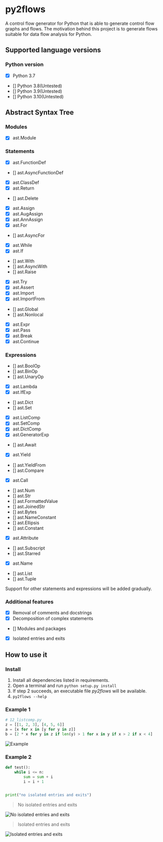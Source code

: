 # py2flows

A control flow generator for Python that is able to generate control flow graphs and flows. The motivation behind this
project is to generate flows suitable for data flow analysis for Python.

## Supported language versions

### Python version

- [x] Python 3.7
- [] Python 3.8(Untested)
- [] Python 3.9(Untested)
- [] Python 3.10(Untested)

## Abstract Syntax Tree

### Modules

- [x] ast.Module

### Statements

- [x] ast.FunctionDef
- [] ast.AsyncFunctionDef
- [x] ast.ClassDef
- [x] ast.Return
- [] ast.Delete
- [x] ast.Assign
- [x] ast.AugAssign
- [x] ast.AnnAssign
- [x] ast.For
- [] ast.AsyncFor
- [x] ast.While
- [x] ast.If
- [] ast.With
- [] ast.AsyncWith
- [] ast.Raise
- [x] ast.Try
- [x] ast.Assert
- [x] ast.Import
- [x] ast.ImportFrom
- [] ast.Global
- [] ast.Nonlocal
- [x] ast.Expr
- [x] ast.Pass
- [x] ast.Break
- [x] ast.Continue

### Expressions

- [] ast.BoolOp
- [] ast.BinOp
- [] ast.UnaryOp
- [x] ast.Lambda
- [x] ast.IfExp
- [] ast.Dict
- [] ast.Set
- [x] ast.ListComp
- [x] ast.SetComp
- [x] ast.DictComp
- [x] ast.GeneratorExp
- [] ast.Await
- [x] ast.Yield
- [] ast.YieldFrom
- [] ast.Compare
- [x] ast.Call
- [] ast.Num
- [] ast.Str
- [] ast.FormattedValue
- [] ast.JoinedStr
- [] ast.Bytes
- [] ast.NameConstant
- [] ast.Ellipsis
- [] ast.Constant
- [x] ast.Attribute
- [] ast.Subscript
- [] ast.Starred
- [x] ast.Name
- [] ast.List
- [] ast.Tuple

Support for other statements and expressions will be added gradually.

### Additional features

- [x] Removal of comments and docstrings
- [x] Decomposition of complex statements
- []  Modules and packages
- [x] Isolated entries and exits

## How to use it

### Install

1. Install all dependencies listed in requirements.
2. Open a terminal and run `python setup.py install`
3. If step 2 succeeds, an executable file *py2flows* will be available.
4. `py2flows --help`

### Example 1

```python
# 12_listcomp.py
z = [[1, 2, 3], [4, 5, 6]]
a = [x for x in [y for y in z]]
b = [2 * x for y in z if len(y) > 1 for x in y if x > 2 if x < 4]
```

![Example](images/12_listcomp.svg)

### Example 2

```python
def test():
    while i <= n:
        sum = sum + i
        i = i + 1


print("no isolated entries and exits")
```

> No isolated entries and exits

![No isolated entries and exits](images/noiso.svg)

> Isolated entries and exits

![Isolated entries and exits](images/iso.svg)